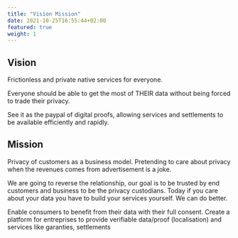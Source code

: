 ```yaml
---
title: "Vision Mission"
date: 2021-10-25T16:55:44+02:00
featured: true
weight: 1
---
```


## Vision

Frictionless and private native services for everyone.

Everyone should be able to get the most of THEIR data without being forced to trade their privacy.

See it as the paypal of digital proofs, allowing services and settlements to be available efficiently and rapidly.

## Mission

Privacy of customers as a business model. Pretending to care about privacy when the revenues comes from advertisement is a joke.

We are going to reverse the relationship, our goal is to be trusted by end customers and business to be the privacy custodians. Today if you care about your data you have to build your services yourself. We can do better.

Enable consumers to benefit from their data  with their full consent. Create a platform for entreprises to provide verifiable data/proof (localisation) and services like  garanties,  settlements

<!-- ## Values -->